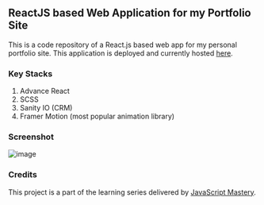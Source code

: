 ## ReactJS based Web Application for my Portfolio Site
This is a code repository of a React.js based web app for my personal portfolio site. This application is deployed and currently hosted [here](https://derrickchan.netlify.app/).

### Key Stacks
1. Advance React
2. SCSS
3. Sanity IO (CRM)
4. Framer Motion (most popular animation library)

### Screenshot
![image](https://github.com/zhenyu92/my_portfolio/blob/main/screenshot.PNG)

### Credits
This project is a part of the learning series delivered by [JavaScript Mastery](https://github.com/adrianhajdin).
